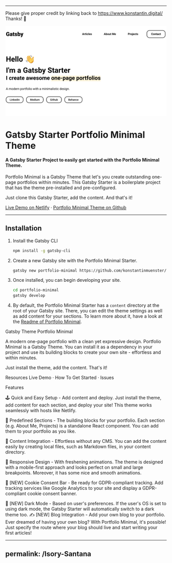 
---

Please give proper credit by linking back to https://www.konstantin.digital/ Thanks! 💪


<img src="screenshot.png" alt="Gatsby Theme Portfolio Minimal Screenshot" width="700" />

# Gatsby Starter Portfolio Minimal Theme

#### A Gatsby Starter Project to easily get started with the Portfolio Minimal Theme.

Portfolio Minimal is a Gatsby Theme that let's you create outstanding one-page portfolios within minutes. This Gatsby Starter is a boilerplate project that has the theme pre-installed and pre-configured.

Just clone this Gatsby Starter, add the content. And that's it!

[Live Demo on Netlify](https://gatsby-starter-portfolio-minimal-theme.netlify.app/) · [Portfolio Minimal Theme on Github](https://github.com/konstantinmuenster/gatsby-theme-portfolio-minimal)

---

## Installation

1. Install the Gatsby CLI

   ```sh
   npm install -g gatsby-cli
   ```

2. Create a new Gatsby site with the Portfolio Minimal Starter.

   ```sh
   gatsby new portfolio-minimal https://github.com/konstantinmuenster/gatsby-starter-portfolio-minimal-theme
   ```

3. Once installed, you can begin developing your site.

   ```sh
   cd portfolio-minimal
   gatsby develop
   ```

4. By default, the Portfolio Minimal Starter has a `content` directory at the root of your Gatsby site. There, you can edit the theme settings as well as add content for your sections. To learn more about it, have a look at the [Readme of Portfolio Minimal](https://github.com/konstantinmuenster/gatsby-theme-portfolio-minimal/tree/main/gatsby-theme-portfolio-minimal#readme).


Gatsby Theme Portfolio Minimal

A modern one-page portfolio with a clean yet expressive design.
Portfolio Minimal is a Gatsby Theme. You can install it as a dependency in your project and use its building blocks to create your own site - effortless and within minutes.

Just install the theme, add the content. That's it!

Resources
Live Demo · How To Get Started · Issues

Features

🕹️ Quick and Easy Setup - Add content and deploy.
Just install the theme, add content for each section, and deploy your site! This theme works seamlessly with hosts like Netlify.

🧰 Predefined Sections - The building blocks for your portfolio.
Each section (e.g. About Me, Projects) is a standalone React component. You can add them to your portfolio as you like.

📓 Content Integration - Effortless without any CMS.
You can add the content easily by creating local files, such as Markdown files, in your content directory.

💅 Responsive Design - With freshening animations.
The theme is designed with a mobile-first approach and looks perfect on small and large breakpoints. Moreover, it has some nice and smooth animations.

🍪 [NEW] Cookie Consent Bar - Be ready for GDPR-compliant tracking.
Add tracking services like Google Analytics to your site and display a GDPR-compliant cookie consent banner.

🌛 [NEW] Dark Mode - Based on user's preferences.
If the user's OS is set to using dark mode, the Gatsby Starter will automatically switch to a dark theme too.
✍️ [NEW] Blog Integration - Add your own blog to your portfolio.
Ever dreamed of having your own blog? With Portfolio Minimal, it's possible! Just specify the route where your blog should live and start writing your first articles!

---
permalink: /Isory-Santana
---


